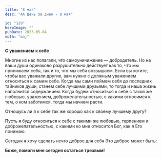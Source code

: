 ```yaml
---
title: "8 мая"
desc: "АА День за днем - 8 мая"

id: "129"
heroImage: ""
pubDate: 2023-05-04
moth: "maj"
---
```


**С уважением к себе**

Многие из нас полагали, что самоуничижение — добродетель. Но на ваши души
одинаково разрушительно действует как то, что мы принижаем себя, так и то, что
мы себя возвышаем. Если вы хотите, чтобы вас уважали другие, вам нужно с
должным уважением относиться к самим себе. Когда мы сами поймем себя до
последних тайников души, станем себе лучшими друзьями, то тогда и наша жизнь
наполнится содержанием. Когда будем относиться к себе с такой же любовью,
уважением, доброжелательностью, с какими относимся к тем, о ком заботимся,
тогда мы начнем расти.

Отношусь ли я к себе так же хорошо как к своему лучшему другу?

Пусть я буду относиться к себе с такими же любовью, терпением и
доброжелательностью, с какими ко мне относится Бог, как я Его понимаю.

Сегодня я хочу сделать нечто доброе для себя Это доброе может быть:

**Боже, помоги мне сегодня остаться трезвым!**
